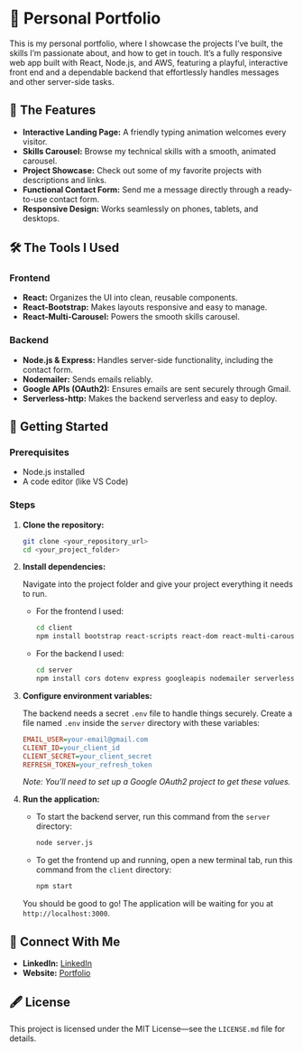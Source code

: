 # 🌸 Personal Portfolio

This is my personal portfolio, where I showcase the projects I’ve built, the skills I’m passionate about, and how to get in touch. It’s a fully responsive web app built with React, Node.js, and AWS, featuring a playful, interactive front end and a dependable backend that effortlessly handles messages and other server-side tasks.

## 🌱 The Features

* **Interactive Landing Page:** A friendly typing animation welcomes every visitor.  
* **Skills Carousel:** Browse my technical skills with a smooth, animated carousel.  
* **Project Showcase:** Check out some of my favorite projects with descriptions and links.  
* **Functional Contact Form:** Send me a message directly through a ready-to-use contact form.  
* **Responsive Design:** Works seamlessly on phones, tablets, and desktops. 

## 🛠️ The Tools I Used

### Frontend

* **React:** Organizes the UI into clean, reusable components.  
* **React-Bootstrap:** Makes layouts responsive and easy to manage.  
* **React-Multi-Carousel:** Powers the smooth skills carousel. 

### Backend

* **Node.js & Express:** Handles server-side functionality, including the contact form.  
* **Nodemailer:** Sends emails reliably.  
* **Google APIs (OAuth2):** Ensures emails are sent securely through Gmail.  
* **Serverless-http:** Makes the backend serverless and easy to deploy.

## 🚀 Getting Started

### Prerequisites

* Node.js installed
* A code editor (like VS Code)

### Steps

1.  **Clone the repository:**
    ```bash
    git clone <your_repository_url>
    cd <your_project_folder>
    ```

2.  **Install dependencies:**

    Navigate into the project folder and give your project everything it needs to run.

    * For the frontend I used:
        ```bash
        cd client
        npm install bootstrap react-scripts react-dom react-multi-carousel
        ```

    * For the backend I used:
        ```bash
        cd server
        npm install cors dotenv express googleapis nodemailer serverless-http
        ```

3.  **Configure environment variables:**

    The backend needs a secret `.env` file to handle things securely. Create a file named `.env` inside the `server` directory with these variables:

    ```ini
    EMAIL_USER=your-email@gmail.com
    CLIENT_ID=your_client_id
    CLIENT_SECRET=your_client_secret
    REFRESH_TOKEN=your_refresh_token
    ```

    *Note: You'll need to set up a Google OAuth2 project to get these values.*

4.  **Run the application:**

    * To start the backend server, run this command from the `server` directory:
        ```bash
        node server.js
        ```

    * To get the frontend up and running, open a new terminal tab, run this command from the `client` directory:
        ```bash
        npm start
        ```

    You should be good to go! The application will be waiting for you at `http://localhost:3000`.

## 💌 Connect With Me

* **LinkedIn:** [LinkedIn](https://www.linkedin.com/in/erika-cole-398a37189)
* **Website:** [Portfolio](http://ecole-portfolio-2025.s3-website.us-east-2.amazonaws.com)

## 🖋️ License

This project is licensed under the MIT License—see the `LICENSE.md` file for details.
